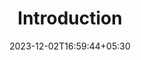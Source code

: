 ---
weight: 910
title: "Introduction"
description: ""
icon: "article"
date: "2023-12-02T16:59:44+05:30"
lastmod: "2023-12-02T16:59:44+05:30"
draft: true
toc: true
---